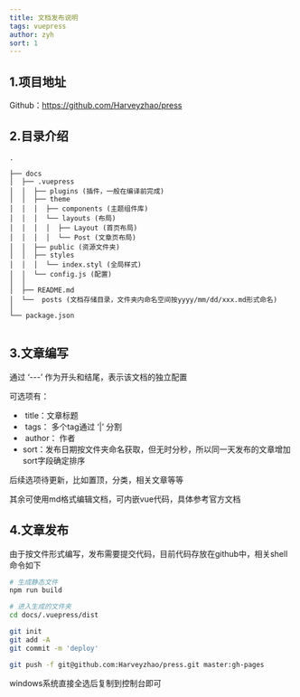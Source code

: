 ```yaml
---
title: 文档发布说明
tags: vuepress
author: zyh
sort: 1
---
```

## 1.项目地址

Github：https://github.com/Harveyzhao/press

## 2.目录介绍

```
.

├── docs
│  ├── .vuepress
│  │  ├── plugins (插件，一般在编译前完成)
│  │  ├── theme
│  │  │  ├── components (主题组件库)
│  │  │  └── layouts (布局)
│  │  │  │  ├── Layout (首页布局)
│  │  │  │  └── Post (文章页布局)
│  │  ├── public (资源文件夹)
│  │  ├── styles
│  │  │  └── index.styl (全局样式)
│  │  └── config.js (配置)
│  │ 
│  ├── README.md
│  └──  posts (文档存储目录，文件夹内命名空间按yyyy/mm/dd/xxx.md形式命名)
│ 
└── package.json


```

## 3.文章编写

通过 ‘---’ 作为开头和结尾，表示该文档的独立配置

可选项有：

- ​	title：文章标题
- ​	tags： 多个tag通过 ‘|’ 分割
- ​	author： 作者
- ​	sort：发布日期按文件夹命名获取，但无时分秒，所以同一天发布的文章增加sort字段确定排序

后续选项待更新，比如置顶，分类，相关文章等等

其余可使用md格式编辑文档，可内嵌vue代码，具体参考官方文档

## 4.文章发布

由于按文件形式编写，发布需要提交代码，目前代码存放在github中，相关shell命令如下

```sh
# 生成静态文件
npm run build

# 进入生成的文件夹
cd docs/.vuepress/dist

git init
git add -A
git commit -m 'deploy'

git push -f git@github.com:Harveyzhao/press.git master:gh-pages
```

windows系统直接全选后复制到控制台即可